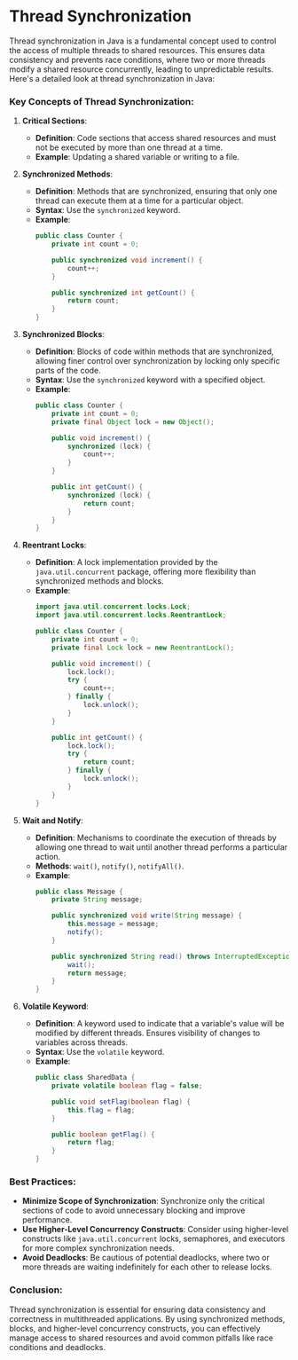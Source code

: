 # Thread Synchronization

Thread synchronization in Java is a fundamental concept used to control the access of multiple threads to shared resources. This ensures data consistency and prevents race conditions, where two or more threads modify a shared resource concurrently, leading to unpredictable results. Here's a detailed look at thread synchronization in Java:

### Key Concepts of Thread Synchronization:

1. **Critical Sections**:
   - **Definition**: Code sections that access shared resources and must not be executed by more than one thread at a time.
   - **Example**: Updating a shared variable or writing to a file.

2. **Synchronized Methods**:
   - **Definition**: Methods that are synchronized, ensuring that only one thread can execute them at a time for a particular object.
   - **Syntax**: Use the `synchronized` keyword.
   - **Example**:
     ```java
     public class Counter {
         private int count = 0;

         public synchronized void increment() {
             count++;
         }

         public synchronized int getCount() {
             return count;
         }
     }
     ```

3. **Synchronized Blocks**:
   - **Definition**: Blocks of code within methods that are synchronized, allowing finer control over synchronization by locking only specific parts of the code.
   - **Syntax**: Use the `synchronized` keyword with a specified object.
   - **Example**:
     ```java
     public class Counter {
         private int count = 0;
         private final Object lock = new Object();

         public void increment() {
             synchronized (lock) {
                 count++;
             }
         }

         public int getCount() {
             synchronized (lock) {
                 return count;
             }
         }
     }
     ```

4. **Reentrant Locks**:
   - **Definition**: A lock implementation provided by the `java.util.concurrent` package, offering more flexibility than synchronized methods and blocks.
   - **Example**:
     ```java
     import java.util.concurrent.locks.Lock;
     import java.util.concurrent.locks.ReentrantLock;

     public class Counter {
         private int count = 0;
         private final Lock lock = new ReentrantLock();

         public void increment() {
             lock.lock();
             try {
                 count++;
             } finally {
                 lock.unlock();
             }
         }

         public int getCount() {
             lock.lock();
             try {
                 return count;
             } finally {
                 lock.unlock();
             }
         }
     }
     ```

5. **Wait and Notify**:
   - **Definition**: Mechanisms to coordinate the execution of threads by allowing one thread to wait until another thread performs a particular action.
   - **Methods**: `wait()`, `notify()`, `notifyAll()`.
   - **Example**:
     ```java
     public class Message {
         private String message;

         public synchronized void write(String message) {
             this.message = message;
             notify();
         }

         public synchronized String read() throws InterruptedException {
             wait();
             return message;
         }
     }
     ```

6. **Volatile Keyword**:
   - **Definition**: A keyword used to indicate that a variable's value will be modified by different threads. Ensures visibility of changes to variables across threads.
   - **Syntax**: Use the `volatile` keyword.
   - **Example**:
     ```java
     public class SharedData {
         private volatile boolean flag = false;

         public void setFlag(boolean flag) {
             this.flag = flag;
         }

         public boolean getFlag() {
             return flag;
         }
     }
     ```

### Best Practices:
- **Minimize Scope of Synchronization**: Synchronize only the critical sections of code to avoid unnecessary blocking and improve performance.
- **Use Higher-Level Concurrency Constructs**: Consider using higher-level constructs like `java.util.concurrent` locks, semaphores, and executors for more complex synchronization needs.
- **Avoid Deadlocks**: Be cautious of potential deadlocks, where two or more threads are waiting indefinitely for each other to release locks.

### Conclusion:
Thread synchronization is essential for ensuring data consistency and correctness in multithreaded applications. By using synchronized methods, blocks, and higher-level concurrency constructs, you can effectively manage access to shared resources and avoid common pitfalls like race conditions and deadlocks.